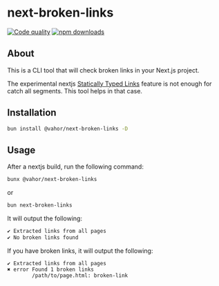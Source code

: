 # next-broken-links

[![Code quality](https://github.com/Vahor/next-broken-links/actions/workflows/quality.yml/badge.svg)](https://github.com/Vahor/next-broken-links/actions/workflows/quality.yml)
[![npm downloads](https://img.shields.io/npm/dm/%40vahor%2Fnext-broken-links)](https://www.npmjs.com/package/@vahor/next-broken-links)


## About

This is a CLI tool that will check broken links in your Next.js project.

The experimental nextjs [Statically Typed Links](https://nextjs.org/docs/app/api-reference/config/typescript#statically-typed-links) feature is not enough for catch all segments. This tool helps in that case.


## Installation

```bash
bun install @vahor/next-broken-links -D
```

## Usage

After a nextjs build, run the following command:

```bash
bunx @vahor/next-broken-links
```
or
```bash
bun next-broken-links
```

It will output the following:

```bash
✔ Extracted links from all pages
✔ No broken links found
```

If you have broken links, it will output the following:

```
✔ Extracted links from all pages
✖ error Found 1 broken links
        /path/to/page.html: broken-link
```
